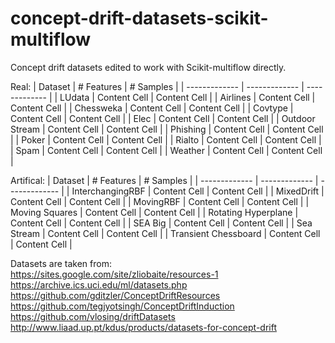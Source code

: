# concept-drift-datasets-scikit-multiflow

Concept drift datasets edited to work with Scikit-multiflow directly.

Real:
| Dataset  | # Features | # Samples |
| ------------- | ------------- | ------------- |
| LUdata  | Content Cell  | Content Cell  |
| Airlines | Content Cell  | Content Cell  |
| Chessweka  | Content Cell  | Content Cell  |
| Covtype | Content Cell  | Content Cell  |
| Elec  | Content Cell  | Content Cell  |
| Outdoor Stream | Content Cell  | Content Cell  |
| Phishing  | Content Cell  | Content Cell  |
| Poker | Content Cell  | Content Cell  |
| Rialto  | Content Cell  | Content Cell  |
| Spam | Content Cell  | Content Cell  |
| Weather  | Content Cell  | Content Cell  |

Artifical:
| Dataset  | # Features | # Samples |
| ------------- | ------------- | ------------- |
| InterchangingRBF  | Content Cell  | Content Cell  |
| MixedDrift | Content Cell  | Content Cell  |
| MovingRBF  | Content Cell  | Content Cell  |
| Moving Squares | Content Cell  | Content Cell  |
| Rotating Hyperplane  | Content Cell  | Content Cell  |
| SEA Big | Content Cell  | Content Cell  |
| Sea Stream | Content Cell  | Content Cell  |
| Transient Chessboard  | Content Cell  | Content Cell  |



Datasets are taken from: <br/>
https://sites.google.com/site/zliobaite/resources-1 <br/>
https://archive.ics.uci.edu/ml/datasets.php <br/>
https://github.com/gditzler/ConceptDriftResources <br/>
https://github.com/tegjyotsingh/ConceptDriftInduction <br/>
https://github.com/vlosing/driftDatasets <br/>
http://www.liaad.up.pt/kdus/products/datasets-for-concept-drift <br/>
